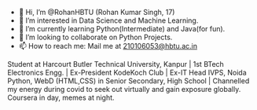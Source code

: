 - 👋 Hi, I’m @RohanHBTU (Rohan Kumar Singh, 17)
- 👀 I’m interested in Data Science and Machine Learning.
- 🌱 I’m currently learning Python(Intermediate) and Java(for fun).
- 💞️ I’m looking to collaborate on Python Projects.
- 📫 How to reach me: Mail me at 210106053@hbtu.ac.in 

Student at Harcourt Butler Technical University, Kanpur | 1st BTech Electronics Engg. | Ex-President KodeKoch Club | Ex-IT Head IVPS, Noida 
Python, WebD (HTML,CSS) in Senior Secondary, High School | Channelled my energy during covid to seek out virtually and gain exposure globally.
Coursera in day, memes at night.

<!---
RohanHBTU/RohanHBTU is a ✨ special ✨ repository because its `README.md` (this file) appears on your GitHub profile.
You can click the Preview link to take a look at your changes.
--->
